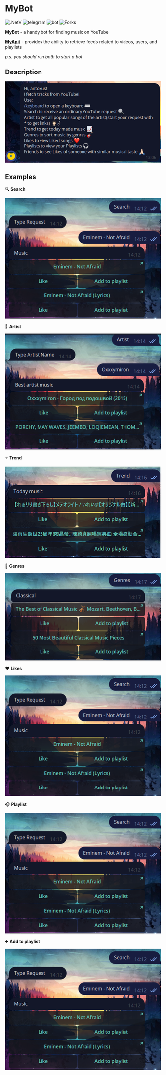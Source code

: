 # MyBot
![.NetV](https://img.shields.io/static/v1?style=badge&message=5.0&color=blueviolet&label=.Net) ![telegram](https://img.shields.io/static/v1?message=Telegram&color=blue&label=) ![bot]( https://img.shields.io/static/v1?message=bot&color=&label=) ![Forks](https://img.shields.io/github/forks/AntonKharchuk/PasswordsHash?style=social)

**MyBot** - a handy bot for finding music on YouTube

[**MyApi**](https://github.com/AntonKharchuk/MyApi)) - provides the ability to retrieve feeds related to videos, users, and playlists

*p.s. you should run both to start a bot*

## Description

![description](img/description.png)

## Examples

:mag: **Search**

![search](img/search.png)

:microphone: **Artist**

![artist](img/artist.png)

:star: **Trend**

![ternd](img/ternd.png)

:violin: **Genres**

![genres](img/genres.png)

:heart: **Likes**

![likes](img/search.png)

:headphones: **Playlist**

![playlist](img/search.png)

:heavy_plus_sign: **Add to playlist**

![playlistAdd](img/search.png)

